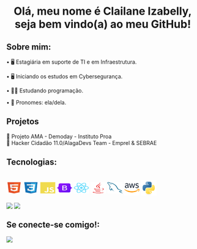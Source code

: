 <div align= "center">
  <h1> 
   Olá, meu nome é Clailane Izabelly, seja bem vindo(a) ao meu GitHub!
  </h1> 
</div>

 
  ## Sobre mim:
 
• 🖥 Estagiária em suporte de TI e em Infraestrutura.

• 🖥 Iniciando os estudos em Cybersegurança.

• 👩‍💻 Estudando programação.

• 👩 Pronomes: ela/dela.
 ## Projetos
 🥇 Projeto AMA - Demoday - Instituto Proa <br>
 🥈 Hacker Cidadão 11.0/AlagaDevs Team - Emprel & SEBRAE <br>


</div>


## Tecnologias:

<div style="display: inline_block"><br>
 <img align="center" alt="HTML" title="HTML" height="30" width="40" src="https://raw.githubusercontent.com/devicons/devicon/master/icons/html5/html5-original.svg">
  <img align="center" alt="CSS" title="CSS" height="30" width="40" src="https://raw.githubusercontent.com/devicons/devicon/master/icons/css3/css3-original.svg">
  <img align="center" alt="JS" title="Javascript" height="30" width="40" src="https://raw.githubusercontent.com/devicons/devicon/master/icons/javascript/javascript-plain.svg">
  <img align="center" alt="Bootstrap" title="Bootstrap" height="30" width="40" src="https://raw.githubusercontent.com/devicons/devicon/55609aa5bd817ff167afce0d965585c92040787a/icons/bootstrap/bootstrap-original.svg">
  <img align="center" alt="React" title="React" height="30" width="40" src="https://raw.githubusercontent.com/devicons/devicon/master/icons/react/react-original.svg">
  <img align="center" alt="Java" title="Java" height="30" width="40" src="https://raw.githubusercontent.com/devicons/devicon/1119b9f84c0290e0f0b38982099a2bd027a48bf1/icons/java/java-plain.svg">
  <img align="center" alt="MySQL" title="MySQL" height="30" width="40" src="https://raw.githubusercontent.com/devicons/devicon/55609aa5bd817ff167afce0d965585c92040787a/icons/mysql/mysql-original.svg">
  <img align="center"  alt="AWS" title="AWS" heitgh="30" width="40" src="https://raw.githubusercontent.com/devicons/devicon/6910f0503efdd315c8f9b858234310c06e04d9c0/icons/amazonwebservices/amazonwebservices-original-wordmark.svg">
 <img align="center"  alt="Python" title="Python" heitgh="30" width="40" src="https://raw.githubusercontent.com/devicons/devicon/6910f0503efdd315c8f9b858234310c06e04d9c0/icons/python/python-original.svg"> <br><br>
 <div
<a href="https://github.com/izabellyarmeris/github-readme-stats">
  <img height=150 align="center" src="https://github-readme-stats.vercel.app/api?username=izabellyarmeris&theme=transparent" />
</a>
<a href="https://github.com/anuraghazra/convoychat">
  <img height=150 align="center" display= "flex" src="https://github-readme-stats.vercel.app/api/top-langs?username=izabellyarmeris&layout=compact&langs_count=8&card_width=300&theme=transparent" />
</a>
 </div>
  
## Se conecte-se comigo!:

<div> 
  <a href="https://www.linkedin.com/in/clailane-armeris" target="_blank"><img src="https://img.shields.io/badge/-LinkedIn-%230077B5?style=for-the-badge&logo=linkedin&logoColor=white" target="_blank"></a> 
  
</div>
  
  



